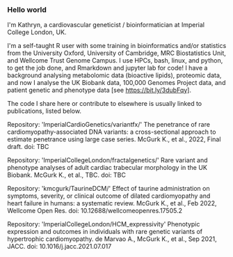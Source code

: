 ### Hello world

I'm Kathryn, a cardiovascular geneticist / bioinformatician at Imperial College London, UK. 

I'm a self-taught R user with some training in bioinformatics and/or statistics from the University Oxford, University of Cambridge, MRC Biostatistics Unit, and Wellcome Trust Genome Campus. I use HPCs, bash, linux, and python, to get the job done, and Rmarkdown and jupyter lab for code! I have a background analysing metabolomic data (bioactive lipids), proteomic data, and now I analyse the UK Biobank data, 100,000 Genomes Project data, and patient genetic and phenotype data [see https://bit.ly/3dubFqy]. 

The code I share here or contribute to elsewhere is usually linked to publications, listed below.

Repository: 'ImperialCardioGenetics/variantfx/'
The penetrance of rare cardiomyopathy-associated DNA variants: a cross-sectional approach to estimate penetrance using large case series.
McGurk K., et al., 2022, Final draft.
doi: TBC

Repository: 'ImperialCollegeLondon/fractalgenetics/'
Rare variant and phenotype analyses of adult cardiac trabecular morphology in the UK Biobank.
McGurk K., et al., TBC.
doi: TBC

Repository: 'kmcgurk/TaurineDCM/'
Effect of taurine administration on symptoms, severity, or clinical outcome of dilated cardiomyopathy and heart failure in humans: a systematic review.
McGurk K., et al., Feb 2022, Wellcome Open Res.
doi: 10.12688/wellcomeopenres.17505.2

Repository: 'ImperialCollegeLondon/HCM_expressivity'
Phenotypic expression and outcomes in individuals with rare genetic variants of hypertrophic cardiomyopathy.
de Marvao A., McGurk K., et al., Sep 2021, JACC.
doi: 10.1016/j.jacc.2021.07.017
